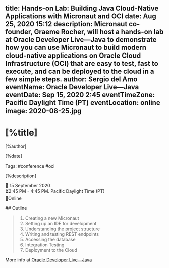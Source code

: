 title: Hands-on Lab: Building Java Cloud-Native Applications with Micronaut and OCI
date:  Aug 25, 2020 15:12
description: Micronaut co-founder, Graeme Rocher, will host a hands-on lab at Oracle Developer Live—Java to demonstrate how you can use Micronaut to build modern cloud-native applications on Oracle Cloud Infrastructure (OCI) that are easy to test, fast to execute, and can be deployed to the cloud in a few simple steps.
author: Sergio del Amo
eventName: Oracle Developer Live—Java
eventDate: Sep 15, 2020 2:45
eventTimeZone: Pacific Daylight Time (PT)
eventLocation: online
image: 2020-08-25.jpg
---

# [%title]

[%author]

[%date] 

Tags: #conference #oci

[%description]

📅 15 September 2020  
⏳2:45 PM - 4:45 PM. Pacific Daylight Time (PT)  
📍Online  

## Outline

> 1. Creating a new Micronaut
> 2. Setting up an IDE for development
> 3. Understanding the project structure
> 4. Writing and testing REST endpoints
> 5. Accessing the database
> 6. Integration Testing
> 7. Deployment to the Cloud

More info at [Oracle Developer Live—Java](https://developer.oracle.com/developer-live/java/)

